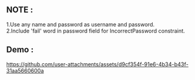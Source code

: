 ## NOTE : 
1.Use any name and password as username and password.
<br/>
2.Include 'fail' word in password field for IncorrectPassword constraint.
  


## Demo : 


https://github.com/user-attachments/assets/d9cf354f-91e6-4b34-b43f-31aa5660600a
